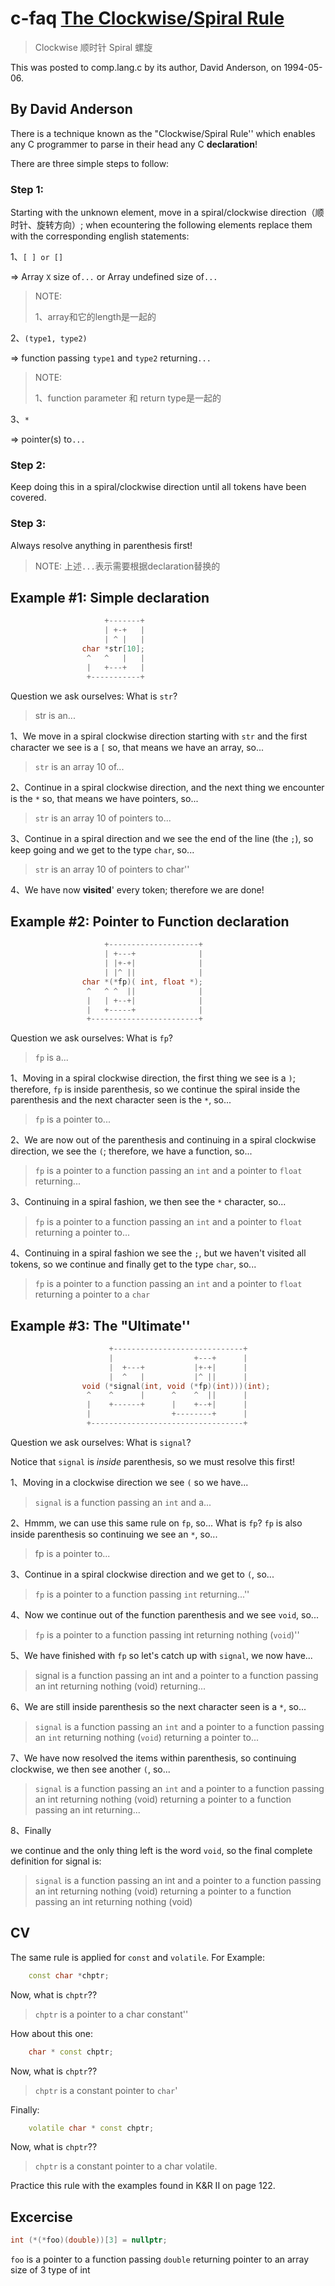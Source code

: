 # c-faq [The Clockwise/Spiral Rule](http://c-faq.com/decl/spiral.anderson.html)

> Clockwise  顺时针
Spiral 螺旋

This was posted to comp.lang.c by its author, David Anderson, on 1994-05-06.



## By David Anderson

There is a technique known as the "Clockwise/Spiral Rule'' which enables any C programmer to parse in their head any C **declaration**!

There are three simple steps to follow:

### Step 1:

Starting with the unknown element, move in a spiral/clockwise direction（顺时针、旋转方向）; when ecountering the following elements replace them with the corresponding english statements:

1、`[ ] or []`

=> Array `X` size of`...` or Array undefined size of`...`

> NOTE: 
>
> 1、array和它的length是一起的

2、`(type1, type2)`

=> function passing `type1` and `type2` returning`...`

> NOTE: 
>
> 1、function parameter 和 return type是一起的

3、`*`

=> pointer(s) to`...`

### Step 2:

Keep doing this in a spiral/clockwise direction until all tokens have been covered.

### Step 3:

Always resolve anything in parenthesis first!

> NOTE: 上述`...`表示需要根据declaration替换的

## Example #1: Simple declaration

```c
                     +-------+
                     | +-+   |
                     | ^ |   |
                char *str[10];
                 ^   ^   |   |
                 |   +---+   |
                 +-----------+
```

Question we ask ourselves: What is `str`?

> str is an...

1、We move in a spiral clockwise direction starting with `str` and the first character we see is a `[` so, that means we have an array, so...

> `str` is an array 10 of...

2、Continue in a spiral clockwise direction, and the next thing we encounter is the `*` so, that means we have pointers, so...

> `str` is an array 10 of pointers to...

3、Continue in a spiral direction and we see the end of the line (the `;`), so keep going and we get to the type `char`, so...

> `str` is an array 10 of pointers to char''

4、We have now **visited**' every token; therefore we are done!

## Example #2: Pointer to Function declaration

```c
                     +--------------------+
                     | +---+              |
                     | |+-+|              |
                     | |^ ||              |
                char *(*fp)( int, float *);
                 ^   ^ ^  ||              |
                 |   | +--+|              |
                 |   +-----+              |
                 +------------------------+
```

Question we ask ourselves: What is `fp`?

> `fp` is a...

1、Moving in a spiral clockwise direction, the first thing we see is a `)`; therefore, `fp` is inside parenthesis, so we continue the spiral inside the parenthesis and the next character seen is the `*`, so...

> `fp` is a pointer to...

2、We are now out of the parenthesis and continuing in a spiral clockwise direction, we see the `(`; therefore, we have a function, so...

> `fp` is a pointer to a function passing an `int` and a pointer to `float` returning...

3、Continuing in a spiral fashion, we then see the `*` character, so...

> `fp` is a pointer to a function passing an `int` and a pointer to `float` returning a pointer to...

4、Continuing in a spiral fashion we see the `;`, but we haven't visited all tokens, so we continue and finally get to the type `char`, so...

> `fp` is a pointer to a function passing an `int` and a pointer to `float` returning a pointer to a `char`

## Example #3: The "Ultimate''

```c
                      +-----------------------------+
                      |                  +---+      |
                      |  +---+           |+-+|      |
                      |  ^   |           |^ ||      |
                void (*signal(int, void (*fp)(int)))(int);
                 ^    ^      |      ^    ^  ||      |
                 |    +------+      |    +--+|      |
                 |                  +--------+      |
                 +----------------------------------+
```

Question we ask ourselves: What is `signal`?

Notice that `signal` is *inside* parenthesis, so we must resolve this first!

1、Moving in a clockwise direction we see `(`  so we have...

> `signal` is a function passing an `int` and a...

2、Hmmm, we can use this same rule on `fp`, so... What is `fp`? `fp` is also inside parenthesis so continuing we see an `*`, so...

> fp is a pointer to...

3、Continue in a spiral clockwise direction and we get to `(`, so...

> `fp` is a pointer to a function passing `int` returning...''

4、Now we continue out of the function parenthesis and we see `void`, so...

> `fp` is a pointer to a function passing int returning nothing (`void`)''

5、We have finished with `fp` so let's catch up with `signal`, we now have...

> signal is a function passing an int and a pointer to a function passing an int returning nothing (void) returning...

6、We are still inside parenthesis so the next character seen is a `*`, so...

> `signal` is a function passing an `int` and a pointer to a function passing an `int` returning nothing (`void`) returning a pointer to...

7、We have now resolved the items within parenthesis, so continuing clockwise, we then see another `(`, so...

> `signal` is a function passing an `int` and a pointer to a function passing an int returning nothing (void) returning a pointer to a function passing an int returning...

8、Finally

 we continue and the only thing left is the word `void`, so the final complete definition for signal is:

> `signal` is a function passing an int and a pointer to a function passing an int returning nothing (void) returning a pointer to a function passing an int returning nothing (void)

## CV

The same rule is applied for `const` and `volatile`. For Example:

```c++
	const char *chptr;
```

Now, what is `chptr`??

> `chptr` is a pointer to a char constant''

How about this one:

```c++
	char * const chptr;
```

Now, what is `chptr`??

> `chptr` is a constant pointer to `char`'

Finally:

```c++
	volatile char * const chptr;
```

Now, what is `chptr`??

> `chptr` is a constant pointer to a char volatile.

Practice this rule with the examples found in K&R II on page 122.

## Excercise

```c
int (*(*foo)(double))[3] = nullptr;
```

`foo` is a pointer to a function passing `double` returning pointer to an array size of 3 type of int



